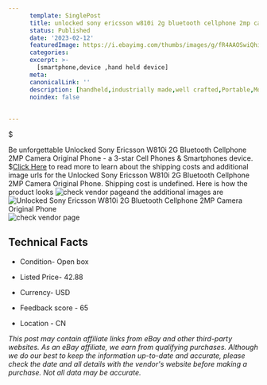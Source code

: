 ```yaml
---
      template: SinglePost
      title: unlocked sony ericsson w810i 2g bluetooth cellphone 2mp camera original phone
      status: Published
      date: '2023-02-12'
      featuredImage: https://i.ebayimg.com/thumbs/images/g/fR4AAOSwiQhiY~K5/s-l225.jpg
      categories: 
      excerpt: >-
        [smartphone,device ,hand held device]
      meta:
      canonicalLink: ''
      description: [handheld,industrially made,well crafted,Portable,Mobile,Compact,Convenient,Lightweight,Maneuverable,Man-portable,Miniature,Carriable,Hand-held,Light,Holdable,Transportable,Mobile device,Pocket-sized,On-the-go,Wireless,Cordless,Compact size,Convenient size, smartphone,device ,hand held device]
      noindex: false
      
        
---
```

$

Be unforgettable Unlocked Sony Ericsson W810i 2G Bluetooth Cellphone 2MP Camera Original Phone - a 3-star Cell Phones & Smartphones device.
$[Click Here](https://www.ebay.com/itm/185397398807?hash=item2b2a8bcd17%3Ag%3AfR4AAOSwiQhiY%7EK5&mkevt=1&mkcid=1&mkrid=711-53200-19255-0&campid=%253CePNCampaignId%253E&customid=%253CreferenceId%253E&toolid=10049) to read more to learn about the shipping costs and additional image urls for the Unlocked Sony Ericsson W810i 2G Bluetooth Cellphone 2MP Camera Original Phone. Shipping cost is undefined. Here is how the product looks ![check vendor page](https://i.ebayimg.com/thumbs/images/g/fR4AAOSwiQhiY~K5/s-l225.jpg)and the additional images are![Unlocked Sony Ericsson W810i 2G Bluetooth Cellphone 2MP Camera Original Phone](https://i.ebayimg.com/images/g/fR4AAOSwiQhiY~K5/s-l960.jpg)![check vendor page](https://origin-galleryplus.ebayimg.com/ws/web/185397398807_2_0_1/225x225.jpg,https://origin-galleryplus.ebayimg.com/ws/web/185397398807_3_0_1/225x225.jpg,https://origin-galleryplus.ebayimg.com/ws/web/185397398807_4_0_1/225x225.jpg,https://origin-galleryplus.ebayimg.com/ws/web/185397398807_5_0_1/225x225.jpg,https://origin-galleryplus.ebayimg.com/ws/web/185397398807_6_0_1/225x225.jpg,https://origin-galleryplus.ebayimg.com/ws/web/185397398807_7_0_1/225x225.jpg,https://origin-galleryplus.ebayimg.com/ws/web/185397398807_8_0_1/225x225.jpg,https://origin-galleryplus.ebayimg.com/ws/web/185397398807_9_0_1/225x225.jpg,https://origin-galleryplus.ebayimg.com/ws/web/185397398807_10_0_1/225x225.jpg)



 ## Technical Facts 



     
      

 - Condition- Open box 


      

 - Listed Price- 42.88 


      

 - Currency- USD 


      

 - Feedback score - 65 


      

 - Location - CN 


      
      

 *_This post may contain affiliate links from eBay and other third-party websites. As an eBay affiliate, we earn from qualifying purchases. Although we do our best to keep the information up-to-date and accurate, please check the date and all details with the vendor's website before making a purchase. Not all data may be accurate._*






